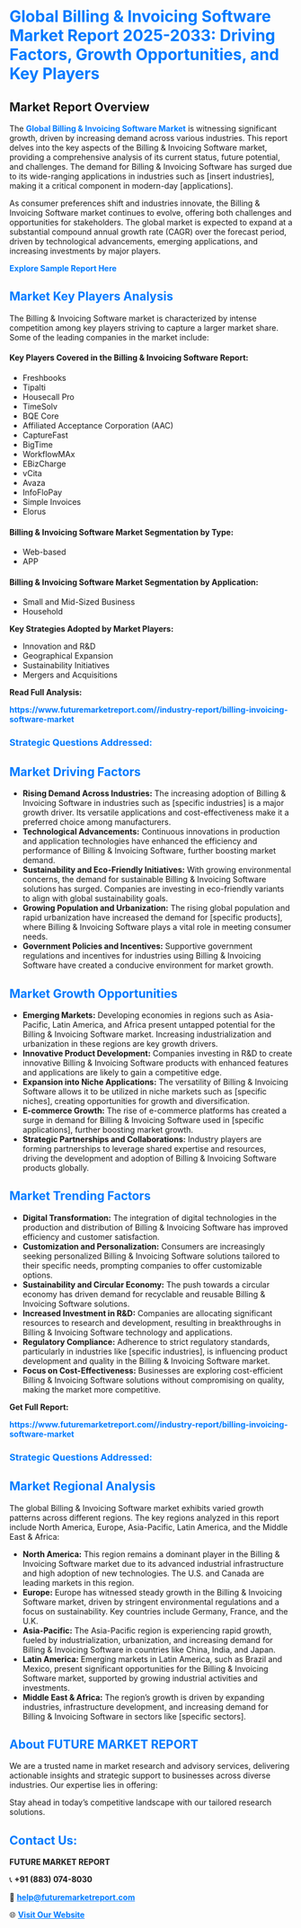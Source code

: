 <h1 style="color: #007BFF;">Global Billing & Invoicing Software Market Report 2025-2033: Driving Factors, Growth Opportunities, and Key Players</h1>

<section id="overview">
<h2>Market Report Overview</h2>
<p>The <a href="https://www.futuremarketreport.com//industry-report/billing-invoicing-software-market" style="color: #007BFF; text-decoration: none;"><strong>Global Billing & Invoicing Software Market</strong></a> is witnessing significant growth, driven by increasing demand across various industries. This report delves into the key aspects of the Billing & Invoicing Software market, providing a comprehensive analysis of its current status, future potential, and challenges. The demand for Billing & Invoicing Software has surged due to its wide-ranging applications in industries such as [insert industries], making it a critical component in modern-day [applications].</p>
<p>As consumer preferences shift and industries innovate, the Billing & Invoicing Software market continues to evolve, offering both challenges and opportunities for stakeholders. The global market is expected to expand at a substantial compound annual growth rate (CAGR) over the forecast period, driven by technological advancements, emerging applications, and increasing investments by major players.</p>
</section>

<section id="overview">
<p><a href="https://www.futuremarketreport.com//request-sample/reportId=56662" style="color: #007BFF; text-decoration: none;"><strong>Explore Sample Report Here</strong></a></p>
</section>

<section id="key-players">
<h2 style="color: #007BFF;">Market Key Players Analysis</h2>
<p>The Billing & Invoicing Software market is characterized by intense competition among key players striving to capture a larger market share. Some of the leading companies in the market include:</p>
<h4>Key Players Covered in the Billing & Invoicing Software Report:</h4>
<ul><li>Freshbooks</li><li>Tipalti</li><li>Housecall Pro</li><li>TimeSolv</li><li>BQE Core</li><li>Affiliated Acceptance Corporation (AAC)</li><li>CaptureFast</li><li>BigTime</li><li>WorkflowMAx</li><li>EBizCharge</li><li>vCita</li><li>Avaza</li><li>InfoFloPay</li><li>Simple Invoices</li><li>Elorus</li></ul>
<h4>Billing & Invoicing Software Market Segmentation by Type:</h4>
<ul><li>Web-based</li><li>APP</li></ul>

<h4>Billing & Invoicing Software Market Segmentation by Application:</h4>
<ul><li>Small and Mid-Sized Business</li><li>Household</li></ul>
<p><strong>Key Strategies Adopted by Market Players:</strong></p>
<ul>
<li>Innovation and R&D</li>
<li>Geographical Expansion</li>
<li>Sustainability Initiatives</li>
<li>Mergers and Acquisitions</li>
</ul>
</section>

<section>
<p><strong>Read Full Analysis: </strong></p><a href="https://www.futuremarketreport.com//industry-report/billing-invoicing-software-market" style="color: #007BFF; text-decoration: none;"><strong>https://www.futuremarketreport.com//industry-report/billing-invoicing-software-market</strong></a>
<h3 style="color: #007BFF;">Strategic Questions Addressed:</h3>
</section>

<section id="driving-factors">
<h2 style="color: #007BFF;">Market Driving Factors</h2>
<ul>
<li><strong>Rising Demand Across Industries:</strong> The increasing adoption of Billing & Invoicing Software in industries such as [specific industries] is a major growth driver. Its versatile applications and cost-effectiveness make it a preferred choice among manufacturers.</li>
<li><strong>Technological Advancements:</strong> Continuous innovations in production and application technologies have enhanced the efficiency and performance of Billing & Invoicing Software, further boosting market demand.</li>
<li><strong>Sustainability and Eco-Friendly Initiatives:</strong> With growing environmental concerns, the demand for sustainable Billing & Invoicing Software solutions has surged. Companies are investing in eco-friendly variants to align with global sustainability goals.</li>
<li><strong>Growing Population and Urbanization:</strong> The rising global population and rapid urbanization have increased the demand for [specific products], where Billing & Invoicing Software plays a vital role in meeting consumer needs.</li>
<li><strong>Government Policies and Incentives:</strong> Supportive government regulations and incentives for industries using Billing & Invoicing Software have created a conducive environment for market growth.</li>
</ul>
</section>

<section id="growth-opportunities">
<h2 style="color: #007BFF;">Market Growth Opportunities</h2>
<ul>
<li><strong>Emerging Markets:</strong> Developing economies in regions such as Asia-Pacific, Latin America, and Africa present untapped potential for the Billing & Invoicing Software market. Increasing industrialization and urbanization in these regions are key growth drivers.</li>
<li><strong>Innovative Product Development:</strong> Companies investing in R&D to create innovative Billing & Invoicing Software products with enhanced features and applications are likely to gain a competitive edge.</li>
<li><strong>Expansion into Niche Applications:</strong> The versatility of Billing & Invoicing Software allows it to be utilized in niche markets such as [specific niches], creating opportunities for growth and diversification.</li>
<li><strong>E-commerce Growth:</strong> The rise of e-commerce platforms has created a surge in demand for Billing & Invoicing Software used in [specific applications], further boosting market growth.</li>
<li><strong>Strategic Partnerships and Collaborations:</strong> Industry players are forming partnerships to leverage shared expertise and resources, driving the development and adoption of Billing & Invoicing Software products globally.</li>
</ul>
</section>

<section id="trending-factors">
<h2 style="color: #007BFF;">Market Trending Factors</h2>
<ul>
<li><strong>Digital Transformation:</strong> The integration of digital technologies in the production and distribution of Billing & Invoicing Software has improved efficiency and customer satisfaction.</li>
<li><strong>Customization and Personalization:</strong> Consumers are increasingly seeking personalized Billing & Invoicing Software solutions tailored to their specific needs, prompting companies to offer customizable options.</li>
<li><strong>Sustainability and Circular Economy:</strong> The push towards a circular economy has driven demand for recyclable and reusable Billing & Invoicing Software solutions.</li>
<li><strong>Increased Investment in R&D:</strong> Companies are allocating significant resources to research and development, resulting in breakthroughs in Billing & Invoicing Software technology and applications.</li>
<li><strong>Regulatory Compliance:</strong> Adherence to strict regulatory standards, particularly in industries like [specific industries], is influencing product development and quality in the Billing & Invoicing Software market.</li>
<li><strong>Focus on Cost-Effectiveness:</strong> Businesses are exploring cost-efficient Billing & Invoicing Software solutions without compromising on quality, making the market more competitive.</li>
</ul>
</section>

<section>
<p><strong>Get Full Report: </strong></p><a href="https://www.futuremarketreport.com//industry-report/billing-invoicing-software-market" style="color: #007BFF; text-decoration: none;"><strong>https://www.futuremarketreport.com//industry-report/billing-invoicing-software-market</strong></a>
<h3 style="color: #007BFF;">Strategic Questions Addressed:</h3>
</section>


<section id="regional-analysis">
<h2 style="color: #007BFF;">Market Regional Analysis</h2>
<p>The global Billing & Invoicing Software market exhibits varied growth patterns across different regions. The key regions analyzed in this report include North America, Europe, Asia-Pacific, Latin America, and the Middle East & Africa:</p>
<ul>
<li><strong>North America:</strong> This region remains a dominant player in the Billing & Invoicing Software market due to its advanced industrial infrastructure and high adoption of new technologies. The U.S. and Canada are leading markets in this region.</li>
<li><strong>Europe:</strong> Europe has witnessed steady growth in the Billing & Invoicing Software market, driven by stringent environmental regulations and a focus on sustainability. Key countries include Germany, France, and the U.K.</li>
<li><strong>Asia-Pacific:</strong> The Asia-Pacific region is experiencing rapid growth, fueled by industrialization, urbanization, and increasing demand for Billing & Invoicing Software in countries like China, India, and Japan.</li>
<li><strong>Latin America:</strong> Emerging markets in Latin America, such as Brazil and Mexico, present significant opportunities for the Billing & Invoicing Software market, supported by growing industrial activities and investments.</li>
<li><strong>Middle East & Africa:</strong> The region’s growth is driven by expanding industries, infrastructure development, and increasing demand for Billing & Invoicing Software in sectors like [specific sectors].</li>
</ul>
</section>

<footer>
<h2 style="color: #007BFF;">About FUTURE MARKET REPORT</h2>
<p>We are a trusted name in market research and advisory services, delivering actionable insights and strategic support to businesses across diverse industries. Our expertise lies in offering:</p>

<p>Stay ahead in today’s competitive landscape with our tailored research solutions.</p>

<h2 style="color: #007BFF;">Contact Us:</h2>
<p><strong>FUTURE MARKET REPORT</strong></p>
<p>📞 <strong>+91 (883) 074-8030</strong></p>
<p>📧 <strong><a href="mailto:help@futuremarketreport.com" style="color: #007BFF;">help@futuremarketreport.com</a></strong></p>
<p>🌐 <strong><a href="https://www.futuremarketreport.com/" style="color: #007BFF;">Visit Our Website</a></strong></p>
</footer>